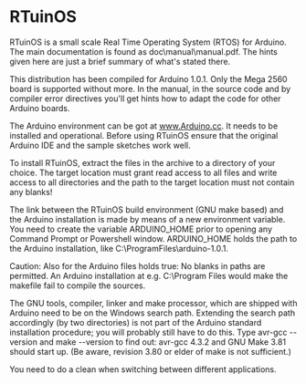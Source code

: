 RTuinOS
=======

RTuinOS is a small scale Real Time Operating System (RTOS) for Arduino.
The main documentation is found as doc\manual\manual.pdf. The hints given
here are just a brief summary of what's stated there.

This distribution has been compiled for Arduino 1.0.1. Only the Mega 2560
board is supported without more. In the manual, in the source code and by
compiler error directives you'll get hints how to adapt the code for other
Arduino boards.

The Arduino environment can be got at www.Arduino.cc. It needs to be
installed and operational. Before using RTuinOS ensure that the original
Arduino IDE and the sample sketches work well.

To install RTuinOS, extract the files in the archive to a directory of
your choice. The target location must grant read access to all files and
write access to all directories and the path to the target location must
not contain any blanks!

The link between the RTuinOS build environment (GNU make based) and the
Arduino installation is made by means of a new environment variable. You
need to create the variable ARDUINO_HOME prior to opening any Command
Prompt or Powershell window. ARDUINO_HOME holds the path to the Arduino
installation, like C:\ProgramFiles\arduino-1.0.1.

Caution: Also for the Arduino files holds true: No blanks in paths are
permitted. An Arduino installation at e.g. C:\Program Files would make
the makefile fail to compile the sources.

The GNU tools, compiler, linker and make processor, which are shipped with
Arduino need to be on the Windows search path. Extending the search path
accordingly (by two directories) is not part of the Arduino standard
installation procedure; you will probably still have to do this. Type
avr-gcc --version and make --version to find out: avr-gcc 4.3.2 and GNU
Make 3.81 should start up. (Be aware, revision 3.80 or elder of make is
not sufficient.)

You need to do a clean when switching between different applications.
